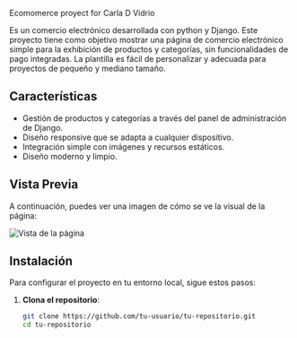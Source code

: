 Ecomomerce proyect for Carla D Vidrio

Es un comercio electrónico desarrollada con python y Django. Este proyecto tiene como objetivo mostrar una página de comercio electrónico simple para la exhibición de productos y categorías, sin funcionalidades de pago integradas. La plantilla es fácil de personalizar y adecuada para proyectos de pequeño y mediano tamaño.

## Características

- Gestión de productos y categorías a través del panel de administración de Django.
- Diseño responsive que se adapta a cualquier dispositivo.
- Integración simple con imágenes y recursos estáticos.
- Diseño moderno y limpio.

## Vista Previa

A continuación, puedes ver una imagen de cómo se ve la visual de la página:

![Vista de la página](core/static/core/images/pagina.png)

## Instalación

Para configurar el proyecto en tu entorno local, sigue estos pasos:

1. **Clona el repositorio**:
   ```bash
   git clone https://github.com/tu-usuario/tu-repositorio.git
   cd tu-repositorio